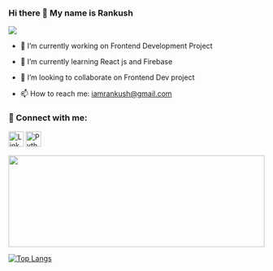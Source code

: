 ### Hi there 👋 My name is Rankush

![](https://komarev.com/ghpvc/?username=iRankush&color=blueviolet)



- 🔭 I’m currently working on Frontend Development Project
- 🌱 I’m currently learning React js and Firebase
- 👯 I’m looking to collaborate on Frontend Dev project

- 📫 How to reach me: iamrankush@gmail.com
### 🤝 Connect with me: 
<a href="https://www.linkedin.com/in/rankush-280430200/" target="_blank" rel="noopener noreferrer"> <img src="https://cdn.jsdelivr.net/npm/simple-icons@v3/icons/linkedin.svg" alt="Linkedin" height="30" style=""></a>
 <a href="mailto:iamrankush@gmail.com"> <img src="https://cdn.jsdelivr.net/npm/simple-icons@v3/icons/gmail.svg" alt="Python" height="30" style=""></a>



<img height="180em" width="100%" src="https://github-readme-stats.vercel.app/api?username=iRankush&show_icons=true&hide_border=true&&count_private=true&include_all_commits=true" />

[![Top Langs](https://github-readme-stats.vercel.app/api/top-langs/?username=iRankush&langs_count=6)](https://github.com/iRankush/github-readme-stats)
 


